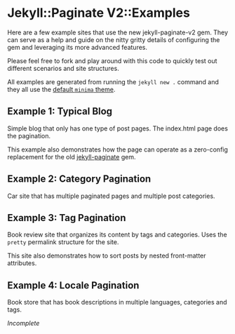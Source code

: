 # Jekyll::Paginate V2::Examples

Here are a few example sites that use the new jekyll-paginate-v2 gem. They can serve as a help and guide on the nitty gritty details of configuring the gem and leveraging its more advanced features.

Please feel free to fork and play around with this code to quickly test out different scenarios and site structures.

All examples are generated from running the `jekyll new .` command and they all use the [default `minima` theme](https://github.com/jekyll/minima).

## Example 1: Typical Blog
Simple blog that only has one type of post pages. The index.html page does the pagination. 

This example also demonstrates how the page can operate as a zero-config replacement for the old [jekyll-paginate](https://github.com/jekyll/jekyll-paginate) gem.

## Example 2: Category Pagination
Car site that has multiple paginated pages and multiple post categories.

## Example 3: Tag Pagination
Book review site that organizes its content by tags and categories. Uses the `pretty` permalink structure for the site.

This site also demonstrates how to sort posts by nested front-matter attributes.

## Example 4: Locale Pagination
Book store that has book descriptions in multiple languages, categories and tags.

_Incomplete_

